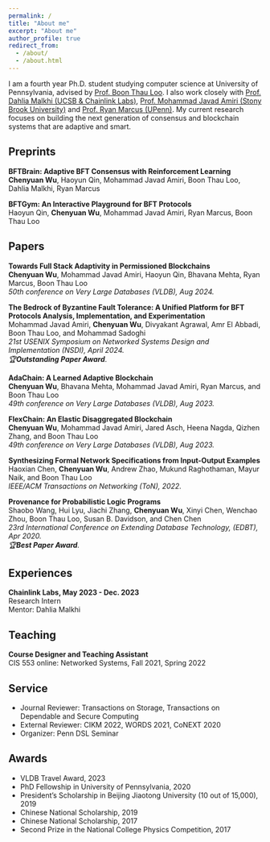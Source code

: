 ```yaml
---
permalink: /
title: "About me"
excerpt: "About me"
author_profile: true
redirect_from: 
  - /about/
  - /about.html
---
```


I am a fourth year Ph.D. student studying computer science at University of Pennsylvania, advised by [Prof. Boon Thau Loo](https://boonloo.cis.upenn.edu). I also work closely with [Prof. Dahlia Malkhi (UCSB & Chainlink Labs)](https://malkhi.com/about/), [Prof. Mohammad Javad Amiri (Stony Brook University)](https://www3.cs.stonybrook.edu/~amiri/) and [Prof. Ryan Marcus (UPenn)](https://rmarcus.info/blog/). My current research focuses on building the next generation of consensus and blockchain systems that are adaptive and smart.

## Preprints
**BFTBrain: Adaptive BFT Consensus with Reinforcement Learning** <br />
**Chenyuan Wu**, Haoyun Qin, Mohammad Javad Amiri, Boon Thau Loo, Dahlia Malkhi, Ryan Marcus <br />

**BFTGym: An Interactive Playground for BFT Protocols** <br />
Haoyun Qin, **Chenyuan Wu**, Mohammad Javad Amiri, Ryan Marcus, Boon Thau Loo <br />

## Papers
**Towards Full Stack Adaptivity in Permissioned Blockchains** <br />
**Chenyuan Wu**, Mohammad Javad Amiri, Haoyun Qin, Bhavana Mehta, Ryan Marcus, Boon Thau Loo <br />
_50th conference on Very Large Databases (VLDB), Aug 2024._

**The Bedrock of Byzantine Fault Tolerance: A Unified Platform for BFT Protocols Analysis, Implementation, and Experimentation** <br />
Mohammad Javad Amiri, **Chenyuan Wu**, Divyakant Agrawal, Amr El Abbadi, Boon Thau Loo, and Mohammad Sadoghi <br />
_21st USENIX Symposium on Networked Systems Design and Implementation (NSDI), April 2024. <br />
🏆**Outstanding Paper Award**_.

**AdaChain: A Learned Adaptive Blockchain** <br />
**Chenyuan Wu**, Bhavana Mehta, Mohammad Javad Amiri, Ryan Marcus, and Boon Thau Loo <br />
_49th conference on Very Large Databases (VLDB), Aug 2023._

**FlexChain: An Elastic Disaggregated Blockchain** <br />
**Chenyuan Wu**, Mohammad Javad Amiri, Jared Asch, Heena Nagda, Qizhen Zhang, and Boon Thau Loo <br />
_49th conference on Very Large Databases (VLDB), Aug 2023._

**Synthesizing Formal Network Specifications from Input-Output Examples** <br />
Haoxian Chen, **Chenyuan Wu**, Andrew Zhao, Mukund Raghothaman, Mayur Naik, and Boon Thau Loo <br />
_IEEE/ACM Transactions on Networking (ToN), 2022._

**Provenance for Probabilistic Logic Programs** <br />
Shaobo Wang, Hui Lyu, Jiachi Zhang, **Chenyuan Wu**, Xinyi Chen, Wenchao Zhou, Boon Thau Loo, Susan B. Davidson, and Chen Chen <br />
_23rd International Conference on Extending Database Technology, (EDBT), Apr 2020. <br />
🏆**Best Paper Award**._

## Experiences
**Chainlink Labs, May 2023 - Dec. 2023** <br />
Research Intern <br />
Mentor: Dahlia Malkhi

## Teaching
**Course Designer and Teaching Assistant** <br />
CIS 553 online: Networked Systems, Fall 2021, Spring 2022 

## Service
* Journal Reviewer: Transactions on Storage, Transactions on Dependable and Secure Computing
* External Reviewer: CIKM 2022, WORDS 2021, CoNEXT 2020
* Organizer: Penn DSL Seminar

## Awards
* VLDB Travel Award, 2023
* PhD Fellowship in University of Pennsylvania, 2020
* President’s Scholarship in Beijing Jiaotong University (10 out of 15,000), 2019
* Chinese National Scholarship, 2019
* Chinese National Scholarship, 2017
* Second Prize in the National College Physics Competition, 2017
